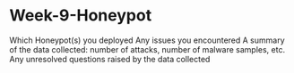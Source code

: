 # Week-9-Honeypot
Which Honeypot(s) you deployed
Any issues you encountered
A summary of the data collected: number of attacks, number of malware samples, etc.
Any unresolved questions raised by the data collected
